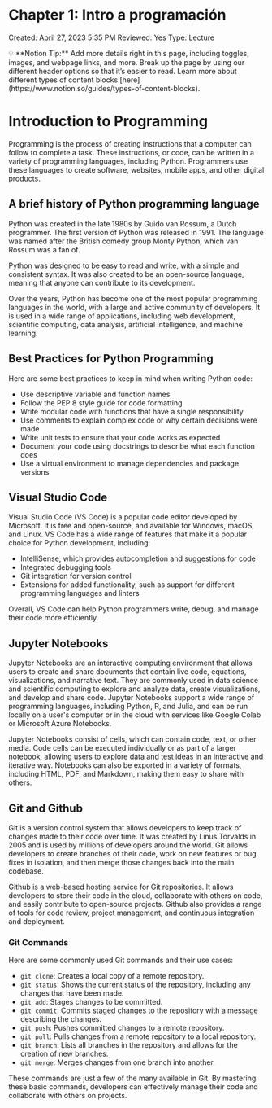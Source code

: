 # Chapter 1: Intro a programación

Created: April 27, 2023 5:35 PM
Reviewed: Yes
Type: Lecture

<aside>
💡 **Notion Tip:** Add more details right in this page, including toggles, images, and webpage links, and more. Break up the page by using our different header options so that it’s easier to read. Learn more about different types of content blocks [here](https://www.notion.so/guides/types-of-content-blocks).

</aside>

# Introduction to Programming

Programming is the process of creating instructions that a computer can follow to complete a task. These instructions, or code, can be written in a variety of programming languages, including Python. Programmers use these languages to create software, websites, mobile apps, and other digital products.

## A brief history of Python programming language

Python was created in the late 1980s by Guido van Rossum, a Dutch programmer. The first version of Python was released in 1991. The language was named after the British comedy group Monty Python, which van Rossum was a fan of.

Python was designed to be easy to read and write, with a simple and consistent syntax. It was also created to be an open-source language, meaning that anyone can contribute to its development.

Over the years, Python has become one of the most popular programming languages in the world, with a large and active community of developers. It is used in a wide range of applications, including web development, scientific computing, data analysis, artificial intelligence, and machine learning.

## Best Practices for Python Programming

Here are some best practices to keep in mind when writing Python code:

- Use descriptive variable and function names
- Follow the PEP 8 style guide for code formatting
- Write modular code with functions that have a single responsibility
- Use comments to explain complex code or why certain decisions were made
- Write unit tests to ensure that your code works as expected
- Document your code using docstrings to describe what each function does
- Use a virtual environment to manage dependencies and package versions

## Visual Studio Code

Visual Studio Code (VS Code) is a popular code editor developed by Microsoft. It is free and open-source, and available for Windows, macOS, and Linux. VS Code has a wide range of features that make it a popular choice for Python development, including:

- IntelliSense, which provides autocompletion and suggestions for code
- Integrated debugging tools
- Git integration for version control
- Extensions for added functionality, such as support for different programming languages and linters

Overall, VS Code can help Python programmers write, debug, and manage their code more efficiently.

## Jupyter Notebooks

Jupyter Notebooks are an interactive computing environment that allows users to create and share documents that contain live code, equations, visualizations, and narrative text. They are commonly used in data science and scientific computing to explore and analyze data, create visualizations, and develop and share code. Jupyter Notebooks support a wide range of programming languages, including Python, R, and Julia, and can be run locally on a user's computer or in the cloud with services like Google Colab or Microsoft Azure Notebooks.

Jupyter Notebooks consist of cells, which can contain code, text, or other media. Code cells can be executed individually or as part of a larger notebook, allowing users to explore data and test ideas in an interactive and iterative way. Notebooks can also be exported in a variety of formats, including HTML, PDF, and Markdown, making them easy to share with others.

## Git and Github

Git is a version control system that allows developers to keep track of changes made to their code over time. It was created by Linus Torvalds in 2005 and is used by millions of developers around the world. Git allows developers to create branches of their code, work on new features or bug fixes in isolation, and then merge those changes back into the main codebase.

Github is a web-based hosting service for Git repositories. It allows developers to store their code in the cloud, collaborate with others on code, and easily contribute to open-source projects. Github also provides a range of tools for code review, project management, and continuous integration and deployment.

### Git Commands

Here are some commonly used Git commands and their use cases:

- `git clone`: Creates a local copy of a remote repository.
- `git status`: Shows the current status of the repository, including any changes that have been made.
- `git add`: Stages changes to be committed.
- `git commit`: Commits staged changes to the repository with a message describing the changes.
- `git push`: Pushes committed changes to a remote repository.
- `git pull`: Pulls changes from a remote repository to a local repository.
- `git branch`: Lists all branches in the repository and allows for the creation of new branches.
- `git merge`: Merges changes from one branch into another.

These commands are just a few of the many available in Git. By mastering these basic commands, developers can effectively manage their code and collaborate with others on projects.